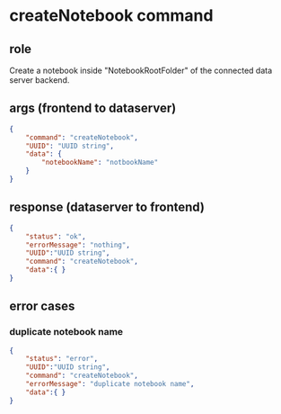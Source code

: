 # createNotebook command
## role
 Create a notebook inside "NotebookRootFolder" of the connected data server backend.

## args (frontend to dataserver)
```json
{
    "command": "createNotebook",
    "UUID": "UUID string",
    "data": {
        "notebookName": "notbookName"
    }
}
```

## response (dataserver to frontend)
```json
{
    "status": "ok",
    "errorMessage": "nothing",
    "UUID":"UUID string",
    "command": "createNotebook",
    "data":{ }
}
```

## error cases
### duplicate notebook name
```json
{
    "status": "error",
    "UUID":"UUID string",
    "command": "createNotebook",
    "errorMessage": "duplicate notebook name",
    "data":{ }
}
```

